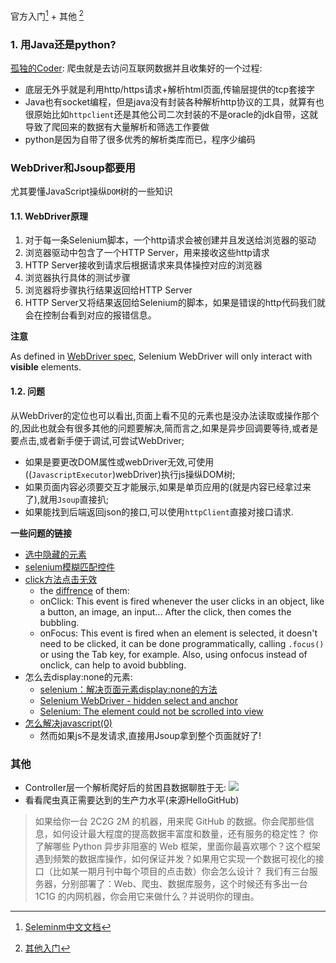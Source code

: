 
官方入门[^Seleminm中文文档] + 其他 [^其他入门]

[^其他入门]:[其他入门](https://www.jianshu.com/p/3829a9cc2d93)

[^Seleminm中文文档]:[Seleminm中文文档](https://wizardforcel.gitbooks.io/selenium-doc/content/official-site/selenium-web-driver.html)

### 1. 用Java还是python?

[孤独的Coder](https://www.zhihu.com/question/273732815/answer/1118828684):
爬虫就是去访问互联网数据并且收集好的一个过程:

- 底层无外乎就是利用http/https请求+解析html页面,传输层提供的tcp套接字
- Java也有socket编程，但是java没有封装各种解析http协议的工具，就算有也很原始比如`httpclient`还是其他公司二次封装的不是oracle的jdk自带，这就导致了爬回来的数据有大量解析和筛选工作要做
- python是因为自带了很多优秀的解析类库而已，程序少编码
### WebDriver和Jsoup都要用
尤其要懂JavaScript操纵`DOM`树的一些知识
#### 1.1. WebDriver原理
1. 对于每一条Selenium脚本，一个http请求会被创建并且发送给浏览器的驱动
2. 浏览器驱动中包含了一个HTTP Server，用来接收这些http请求
3. HTTP Server接收到请求后根据请求来具体操控对应的浏览器
4. 浏览器执行具体的测试步骤
5. 浏览器将步骤执行结果返回给HTTP Server
6. HTTP Server又将结果返回给Selenium的脚本，如果是错误的http代码我们就会在控制台看到对应的报错信息。

**注意**

As defined in [WebDriver spec](https://www.w3.org/TR/webdriver/#dfn-interactable-element), Selenium WebDriver will only interact with **visible** elements.
#### 1.2. 问题
从WebDriver的定位也可以看出,页面上看不见的元素也是没办法读取或操作那个的,因此也就会有很多其他的问题要解决,简而言之,如果是异步回调要等待,或者是要点击,或者新手便于调试,可尝试WebDriver;

- 如果是要更改DOM属性或webDriver无效,可使用((`JavascriptExecutor`)webDriver)执行js操纵DOM树;
- 如果页面内容必须要交互才能展示,如果是单页应用的(就是内容已经拿过来了),就用`Jsoup`直接扒;
- 如果能找到后端返回json的接口,可以使用`httpClient`直接对接口请求.

**一些问题的链接**

- [选中隐藏的元素](https://www.cnblogs.com/simran/p/9260392.html)
- [selenium模糊匹配控件](https://www.cnblogs.com/chongyou/p/6411231.html)
- [click方法点击无效](https://www.cnblogs.com/mini-monkey/p/12169030.html)
    - the [diffrence](https://stackoverflow.com/questions/49509439/onclick-vs-onfocus-on-input-element/49512400) of them:
    - onClick: This event is fired whenever the user clicks in an object, like a button, an image, an input... After the click, then comes the bubbling.
    - onFocus: This event is fired when an element is selected, it doesn't need to be clicked, it can be done programmatically, calling `.focus()` or using the Tab key, for example. Also, using onfocus instead of onclick, can help to avoid bubbling.
- 怎么去display:none的元素:
    - [selenium：解决页面元素display:none的方法](https://www.cnblogs.com/imyalost/p/8948458.html)
    - [Selenium WebDriver - hidden select and anchor](https://stackoverflow.com/questions/12371228/selenium-webdriver-hidden-select-and-anchor)
    - [Selenium: The element could not be scrolled into view](https://stackoverflow.com/questions/49045221/selenium-the-element-could-not-be-scrolled-into-view)
- [怎么解决javascript(0)](https://www.jianshu.com/p/101c409e228b)
    - 然而如果js不是发请求,直接用Jsoup拿到整个页面就好了!

### 其他

- Controller层一个解析爬好后的贫困县数据聊胜于无:
![](https://gitee.com/istarwyh/images/raw/master/1606473682_20201127181455992_8284.png)
- 看看爬虫真正需要达到的生产力水平(来源HelloGitHub)

>如果给你一台 2C2G 2M 的机器，用来爬 GitHub 的数据。你会爬那些信息，如何设计最大程度的提高数据丰富度和数量，还有服务的稳定性？
>你了解哪些 Python 异步非阻塞的 Web 框架，里面你最喜欢哪个？这个框架遇到频繁的数据库操作，如何保证并发？如果用它实现一个数据可视化的接口（比如某一期月刊中每个项目的点击数）你会怎么设计？
>我们有三台服务器，分别部署了：Web、爬虫、数据库服务，这个时候还有多出一台 1C1G 的内网机器，你会用它来做什么？并说明你的理由。
